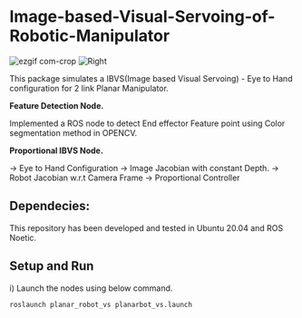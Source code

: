 # Image-based-Visual-Servoing-of-Robotic-Manipulator
![ezgif com-crop](https://user-images.githubusercontent.com/93411202/218357364-1d6df1db-f7ac-4b96-8ff1-27d1ec651178.gif)
![Right](https://user-images.githubusercontent.com/93411202/218357744-66746286-c29d-43b4-99fb-abe6c1306db3.gif)




This package simulates a IBVS(Image based Visual Servoing) - Eye to Hand configuration for 2 link Planar Manipulator.

**Feature Detection Node.** 

Implemented a ROS node to detect End effector Feature point using Color segmentation method in OPENCV.

**Proportional IBVS Node.**

-> Eye to Hand Configuration
-> Image Jacobian with constant Depth.
-> Robot Jacobian w.r.t Camera Frame
-> Proportional Controller

## Dependecies:
This repository has been developed and tested in Ubuntu 20.04 and ROS Noetic.

## Setup and Run

i) Launch the nodes using below command.

  `roslaunch planar_robot_vs planarbot_vs.launch`
